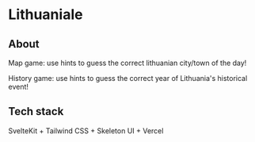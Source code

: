 # Lithuaniale

## About

Map game: use hints to guess the correct lithuanian city/town of the day!

History game: use hints to guess the correct year of Lithuania's historical event!

## Tech stack

SvelteKit + Tailwind CSS + Skeleton UI + Vercel
